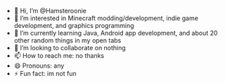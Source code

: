 - 👋 Hi, I’m @Hamsteroonie
- 👀 I’m interested in Minecraft modding/development, indie game development, and graphics programming
- 🌱 I’m currently learning Java, Android app development, and about 20 other random things in my open tabs
- 💞️ I’m looking to collaborate on nothing
- 📫 How to reach me: no thanks
- 😄 Pronouns: any
- ⚡ Fun fact: im not fun
